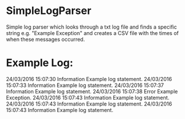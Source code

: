 # SimpleLogParser

Simple log parser which looks through a txt log file and finds a specific string e.g. "Example Exception" and creates a CSV file with the times of when these messages occurred.

Example Log:
===========
24/03/2016 15:07:30	Information	Example log statement.
24/03/2016 15:07:33	Information	Example log statement.
24/03/2016 15:07:37	Information	Example log statement.
24/03/2016 15:07:38	Error	Example Exception.
24/03/2016 15:07:43	Information	Example log statement.
24/03/2016 15:07:43	Information	Example log statement.
24/03/2016 15:07:43	Information	Example log statement.
